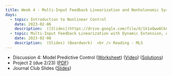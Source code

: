 ```yaml
---
title: Week 4 - Multi-Input Feedback Linearization and Nonholonomic Systems
days:
  - topic: Introduction to Nonlinear Control
    date: 2023-02-06
    description:  ([Slides](https://drive.google.com/file/d/1k1oQww6CkCOdfwyTNlbXCEENTI2Ejy8P/view?usp=drive_link)) (Boardwork)  <br /> Reading - MLS Chapter 8
  - topic: Multi-Input Feedback Linearization with Dynamic Extension, Application to Planar Quadrotors
    date: 2023-02-08
    description:  (Slides) (Boardwork)  <br /> Reading - MLS
---
```


- Discussion 4: Model Predictive Control ([Worksheet](https://ucb-ee106.github.io/106b-sp24site/assets/disc/disc4_mpc.pdf)) ([Video](https://www.youtube.com/watch?v=Vb2zNSTM_oM&feature=youtu.be)) ([Solutions](https://ucb-ee106.github.io/106b-sp24site/assets/disc/disc4_sols.pdf))
- Project 2 (due 2/23) ([PDF](https://ucb-ee106.github.io/106b-sp24site/assets/proj/proj2.pdf))
- Journal Club Slides ([Slides](https://docs.google.com/presentation/d/16BXRLOetszhgnbMdvtxKT1WTspMjhO9q0BSuPabqg3I/edit?usp=drive_link))

<a id="Week5"></a>

